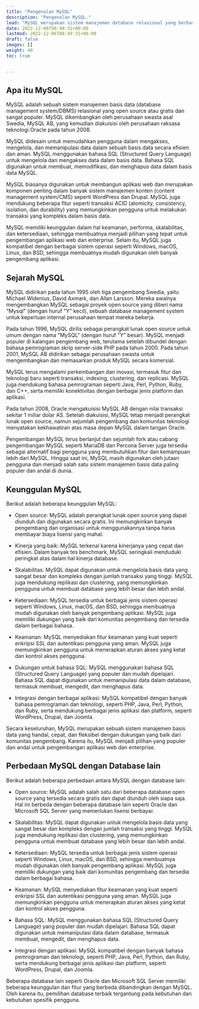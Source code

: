 ```yaml
---
title: "Pengenalan MySQL"
description: "Pengenalan MySQL."
lead: "MySQL merupakan sistem manajemen database relasional yang berbasis SQL (Structured Query Language)."
date: 2022-12-06T08:49:31+00:00
lastmod: 2022-12-06T08:49:31+00:00
draft: false
images: []
weight: 40
toc: true


---
```

## Apa itu MySQL
MySQL adalah sebuah sistem manajemen basis data (database management system/DBMS) relasional yang open source atau gratis dan sangat populer. MySQL dikembangkan oleh perusahaan swasta asal Swedia, MySQL AB, yang kemudian diakuisisi oleh perusahaan raksasa teknologi Oracle pada tahun 2008.

MySQL didesain untuk memudahkan pengguna dalam mengakses, mengelola, dan memanipulasi data dalam sebuah basis data secara efisien dan aman. MySQL menggunakan bahasa SQL (Structured Query Language) untuk mengelola dan mengakses data dalam basis data. Bahasa SQL digunakan untuk membuat, memodifikasi, dan menghapus data dalam basis data MySQL.

MySQL biasanya digunakan untuk membangun aplikasi web dan merupakan komponen penting dalam banyak sistem manajemen konten (content management system/CMS) seperti WordPress dan Drupal. MySQL juga mendukung beberapa fitur seperti transaksi ACID (atomicity, consistency, isolation, dan durability) yang memungkinkan pengguna untuk melakukan transaksi yang kompleks dalam basis data.

MySQL memiliki keunggulan dalam hal keamanan, performa, skalabilitas, dan ketersediaan, sehingga membuatnya menjadi pilihan yang tepat untuk pengembangan aplikasi web dan enterprise. Selain itu, MySQL juga kompatibel dengan berbagai sistem operasi seperti Windows, macOS, Linux, dan BSD, sehingga membuatnya mudah digunakan oleh banyak pengembang aplikasi.

## Sejarah MySQL
MySQL didirikan pada tahun 1995 oleh tiga pengembang Swedia, yaitu Michael Widenius, David Axmark, dan Allan Larsson. Mereka awalnya mengembangkan MySQL sebagai proyek open source yang diberi nama "Mysql" (dengan huruf "Y" kecil), sebuah database management system untuk keperluan internal perusahaan tempat mereka bekerja.

Pada tahun 1996, MySQL dirilis sebagai perangkat lunak open source untuk umum dengan nama "MySQL" (dengan huruf "Y" besar). MySQL menjadi populer di kalangan pengembang web, terutama setelah dibundel dengan bahasa pemrograman skrip server-side PHP pada tahun 2000. Pada tahun 2001, MySQL AB didirikan sebagai perusahaan swasta untuk mengembangkan dan memasarkan produk MySQL secara komersial.

MySQL terus mengalami perkembangan dan inovasi, termasuk fitur dan teknologi baru seperti transaksi, indexing, clustering, dan replicasi. MySQL juga mendukung bahasa pemrograman seperti Java, Perl, Python, Ruby, dan C++, serta memiliki konektivitas dengan berbagai jenis platform dan aplikasi.

Pada tahun 2008, Oracle mengakuisisi MySQL AB dengan nilai transaksi sekitar 1 miliar dolar AS. Setelah diakuisisi, MySQL tetap menjadi perangkat lunak open source, namun sejumlah pengembang dan komunitas teknologi menyatakan kekhawatiran atas masa depan MySQL dalam tangan Oracle.

Pengembangan MySQL terus berlanjut dan sejumlah fork atau cabang pengembangan MySQL seperti MariaDB dan Percona Server juga tersedia sebagai alternatif bagi pengguna yang membutuhkan fitur dan kemampuan lebih dari MySQL. Hingga saat ini, MySQL masih digunakan oleh jutaan pengguna dan menjadi salah satu sistem manajemen basis data paling populer dan andal di dunia.

## Keunggulan MySQL
Berikut adalah beberapa keunggulan MySQL:

- Open source: MySQL adalah perangkat lunak open source yang dapat diunduh dan digunakan secara gratis. Ini memungkinkan banyak pengembang dan organisasi untuk menggunakannya tanpa harus membayar biaya lisensi yang mahal.

- Kinerja yang baik: MySQL terkenal karena kinerjanya yang cepat dan efisien. Dalam banyak tes benchmark, MySQL seringkali menduduki peringkat atas dalam hal kinerja database.

- Skalabilitas: MySQL dapat digunakan untuk mengelola basis data yang sangat besar dan kompleks dengan jumlah transaksi yang tinggi. MySQL juga mendukung replikasi dan clustering, yang memungkinkan pengguna untuk membuat database yang lebih besar dan lebih andal.

- Ketersediaan: MySQL tersedia untuk berbagai jenis sistem operasi seperti Windows, Linux, macOS, dan BSD, sehingga membuatnya mudah digunakan oleh banyak pengembang aplikasi. MySQL juga memiliki dukungan yang baik dari komunitas pengembang dan tersedia dalam berbagai bahasa.

- Keamanan: MySQL menyediakan fitur keamanan yang kuat seperti enkripsi SSL dan autentikasi pengguna yang aman. MySQL juga memungkinkan pengguna untuk menerapkan aturan akses yang ketat dan kontrol akses pengguna.

- Dukungan untuk bahasa SQL: MySQL menggunakan bahasa SQL (Structured Query Language) yang populer dan mudah dipelajari. Bahasa SQL dapat digunakan untuk memanipulasi data dalam database, termasuk membuat, mengedit, dan menghapus data.

- Integrasi dengan berbagai aplikasi: MySQL kompatibel dengan banyak bahasa pemrograman dan teknologi, seperti PHP, Java, Perl, Python, dan Ruby, serta mendukung berbagai jenis aplikasi dan platform, seperti WordPress, Drupal, dan Joomla.

Secara keseluruhan, MySQL merupakan sebuah sistem manajemen basis data yang handal, cepat, dan fleksibel dengan dukungan yang baik dari komunitas pengembang. Karena itu, MySQL menjadi pilihan yang populer dan andal untuk pengembangan aplikasi web dan enterprise.

## Perbedaan MySQL dengan Database lain
Berikut adalah beberapa perbedaan antara MySQL dengan database lain:

- Open source: MySQL adalah salah satu dari beberapa database open source yang tersedia secara gratis dan dapat diunduh oleh siapa saja. Hal ini berbeda dengan beberapa database lain seperti Oracle dan Microsoft SQL Server yang memerlukan lisensi berbayar.

- Skalabilitas: MySQL dapat digunakan untuk mengelola basis data yang sangat besar dan kompleks dengan jumlah transaksi yang tinggi. MySQL juga mendukung replikasi dan clustering, yang memungkinkan pengguna untuk membuat database yang lebih besar dan lebih andal.

- Ketersediaan: MySQL tersedia untuk berbagai jenis sistem operasi seperti Windows, Linux, macOS, dan BSD, sehingga membuatnya mudah digunakan oleh banyak pengembang aplikasi. MySQL juga memiliki dukungan yang baik dari komunitas pengembang dan tersedia dalam berbagai bahasa.

- Keamanan: MySQL menyediakan fitur keamanan yang kuat seperti enkripsi SSL dan autentikasi pengguna yang aman. MySQL juga memungkinkan pengguna untuk menerapkan aturan akses yang ketat dan kontrol akses pengguna.

- Bahasa SQL: MySQL menggunakan bahasa SQL (Structured Query Language) yang populer dan mudah dipelajari. Bahasa SQL dapat digunakan untuk memanipulasi data dalam database, termasuk membuat, mengedit, dan menghapus data.

- Integrasi dengan aplikasi: MySQL kompatibel dengan banyak bahasa pemrograman dan teknologi, seperti PHP, Java, Perl, Python, dan Ruby, serta mendukung berbagai jenis aplikasi dan platform, seperti WordPress, Drupal, dan Joomla.

Beberapa database lain seperti Oracle dan Microsoft SQL Server memiliki beberapa keunggulan dan fitur yang berbeda dibandingkan dengan MySQL. Oleh karena itu, pemilihan database terbaik tergantung pada kebutuhan dan kebutuhan spesifik pengguna.
